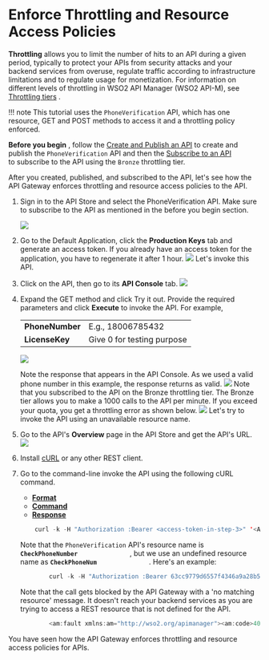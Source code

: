 # Enforce Throttling and Resource Access Policies

**Throttling** allows you to limit the number of hits to an API during a given period, typically to protect your APIs from security attacks and your backend services from overuse, regulate traffic according to infrastructure limitations and to regulate usage for monetization. For information on different levels of throttling in WSO2 API Manager (WSO2 API-M), see [Throttling tiers](_Setting_Throttling_Limits_) .

!!! note
This tutorial uses the `PhoneVerification` API, which has one resource, GET and POST methods to access it and a throttling policy enforced.

**Before you begin** , follow the [Create and Publish an API](_Create_and_Publish_an_API_) to create and publish the `PhoneVerification` API and then the [Subscribe to an API](_Subscribe_to_an_API_) to subscribe to the API using the `Bronze` throttling tier.


After you created, published, and subscribed to the API, let's see how the API Gateway enforces throttling and resource access policies to the API.

1.  Sign in to the API Store and select the PhoneVerification API.
    Make sure to subscribe to the API as mentioned in the before you begin section.

    ![]({{base_path}}/assets/attachments/103332523/103332512.png)

2.  Go to the Default Application, click the **Production Keys** tab and generate an access token.
    If you already have an access token for the application, you have to regenerate it after 1 hour.
    ![]({{base_path}}/assets/attachments/103332523/103332516.png)
    Let's invoke this API.

3.  Click on the API, then go to its **API Console** tab.
    ![]({{base_path}}/assets/attachments/103332523/103332515.png)

4.  Expand the GET method and click Try it out. Provide the required parameters and click **Execute** to invoke the API. For example,

    |                 |                            |
    |-----------------|----------------------------|
    | **PhoneNumber** | E.g., 18006785432          |
    | **LicenseKey**  | Give 0 for testing purpose |

    ![]({{base_path}}/assets/attachments/103332523/103332511.png)

    Note the response that appears in the API Console. As we used a valid phone number in this example, the response returns as valid.
    ![]({{base_path}}/assets/attachments/103332523/103332514.png)
    Note that you subscribed to the API on the Bronze throttling tier. The Bronze tier allows you to make a 1000 calls to the API per minute. If you exceed your quota, you get a throttling error as shown below.
    ![]({{base_path}}/assets/attachments/103332523/103332510.png)
    Let's try to invoke the API using an unavailable resource name.

5.  Go to the API's **Overview** page in the API Store and get the API's URL.
    ![]({{base_path}}/assets/attachments/103332523/103332513.png)

6.  Install [cURL](http://curl.haxx.se/download.html) or any other REST client.

7.  Go to the command-line invoke the API using the following cURL command.

    -   [**Format**](#Format)
    -   [**Command**](#Command)
    -   [**Response**](#Response)

    ``` java
        curl -k -H "Authorization :Bearer <access-token-in-step-3>" '<API's URL in step 5>/<API's-resource-name>?<parameter1>=<parameter1-value>&<parameter2>=<parameter2-value>'
    ```

    Note that the `PhoneVerification` API's resource name is **`CheckPhoneNumber              `** , but we use an undefined resource name as **`CheckPhoneNum              `** . Here's an example:

    ``` java
            curl -k -H "Authorization :Bearer 63cc9779d6557f4346a9a28b5cfd8b53" 'https://localhost:8243/phoneverify/1.0.0/CheckPhoneNum?PhoneNumber=18006785432&LicenseKey=0'
    ```

    Note that the call gets blocked by the API Gateway with a 'no matching resource' message. It doesn't reach your backend services as you are trying to access a REST resource that is not defined for the API.

    ``` java
            <am:fault xmlns:am="http://wso2.org/apimanager"><am:code>404</am:code><am:type>Status report</am:type><am:message>Runtime Error</am:message><am:description>No matching resource found for given API Request</am:description></am:fault>
    ```

You have seen how the API Gateway enforces throttling and resource access policies for APIs.

